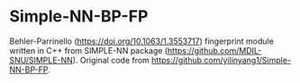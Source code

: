 # Simple-NN-BP-FP
Behler-Parrinello (https://doi.org/10.1063/1.3553717) fingerprint module written in C++ from SIMPLE-NN package (https://github.com/MDIL-SNU/SIMPLE-NN). Original code from https://github.com/yilinyang1/Simple-NN-BP-FP.
